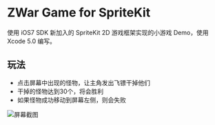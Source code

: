 ZWar Game for SpriteKit
==================

使用 iOS7 SDK 新加入的 SpriteKit 2D 游戏框架实现的小游戏 Demo，使用 Xcode 5.0 编写。

## 玩法

- 点击屏幕中出现的怪物，让主角发出飞镖干掉他们
- 干掉的怪物达到30个，将会胜利
- 如果怪物成功移动到屏幕左侧，则会失败

![屏幕截图](https://raw.github.com/bindiry/ZWar_for_SpriteKit/master/screenshot.png)
